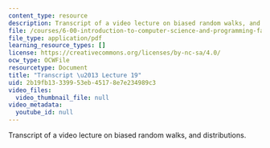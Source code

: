 ```yaml
---
content_type: resource
description: Transcript of a video lecture on biased random walks, and distributions.
file: /courses/6-00-introduction-to-computer-science-and-programming-fall-2008/2b19fb13339953eb45178e7e234989c3_6-00F08-L19.pdf
file_type: application/pdf
learning_resource_types: []
license: https://creativecommons.org/licenses/by-nc-sa/4.0/
ocw_type: OCWFile
resourcetype: Document
title: "Transcript \u2013 Lecture 19"
uid: 2b19fb13-3399-53eb-4517-8e7e234989c3
video_files:
  video_thumbnail_file: null
video_metadata:
  youtube_id: null
---
```

Transcript of a video lecture on biased random walks, and distributions.